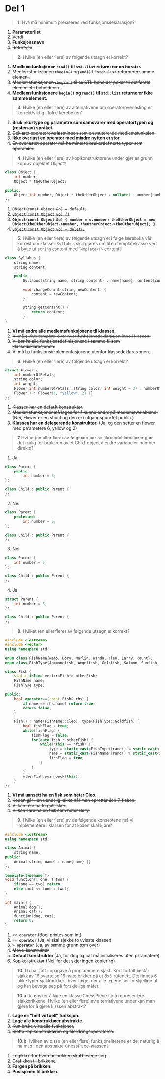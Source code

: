 # Del 1

> **1.** Hva må minimum presiseres ved funksjonsdeklarasjon?

1. **Parameterlist**
2. ~~Verdi~~
3. **Funksjonsnavn**
4. ~~Returtype~~

> **2.** Hvilke (en eller flere) av følgende utsagn er korrekt?

1. **Medlemsfunksjonen `rend()` til `std::list` returnerer en iterator.**
2. ~~Medlemsfunksjonen `rbegin()` og `end()` til `std::list` returnerer samme element.~~
3. ~~Medlemsfunksjonen `rbegin()` til en STL-beholder peker til det første elementet i beholderen.~~
4. **Medlemsfunksjonene `begin()` og `rend()` til `std::list` returnerer ikke samme element.**


> **3.** Hvilke (en eller flere) av alternativene om operatoroverlasting er korrekt/viktig i følge læreboken?
1. **Bruk returtype og parametre som samsvarer med operatortypen og (resten av) språket.**
2. ~~Deklarer operatoroverlastningen som en muterende medlemsfunksjon.~~
3. **Ikke overlast en operator med mindre nytten er stor.**
4. ~~En overlastet operator må ha minst to brukerdefinerte typer som operander.~~

> **4.** Hvilke (en eller flere) av kopikonstruktørene under gjør en grunn kopi av objektet Object?

```c++
class Object {
    int number;
    Object * theOtherObject;

public:
    Object(int number, Object * theOtherObject = nullptr) : number{number}, theOtherObject{theOtherObject} {}
};
```

1. ~~`Object(const Object &o) = default;`~~
2. ~~`Object(const Object &o) {}`~~
3. **`Object(const Object &o) { number = o.number; theOtherObject = new Object(theOtherObject->number, theOtherObject->theOtherObject); }`**
4. ~~`Object(const Object &o) = delete;`~~


> **5.** Hvilke (en eller flere) av følgende utsagn er i følge læreboka vår korrekt om klassen `Syllabus` skal
gjøres om til en templateklasse ved å bytte ut `string` content med `Template<T>` content?

```c++
class Syllabus {
    string name;
    string content;

    public:
        Syllabus(string name, string content) : name{name}, content{content} {}

        void changeConent(string newContent) {
            content = newContent;
        }

        string getContent() {
            return content;
        }
}
```

1. **Vi må endre alle medlemsfunksjonene til klassen.**
2. ~~Vi må skrive template over hver funksjonsdeklarasjon inne i klassen.~~
3. ~~Vi bør ha alle funksjonsdefinisjonene i samme fil som klassedeklarasjonen.~~
4. ~~Vi må ha funksjonsimplementasjonene utenfor klassedeklarasjonen.~~

> **6.** Hvilke (en eller flere) av følgende utsagn er korrekt?

```c++
struct Flower {
    int numberOfPetals;
    string color;
    int weight;
    Flower(int numberOfPetals, string color, int weight = 3) : numberOfPetals{numberOfPetals}, color{color}, weight{weight} {}
    Flower() : Flower{6, "yellow", 2} {}
};
```

1. ~~Klassen har en default konstruktør.~~
3. ~~Medlemsfunksjoner må lages for å kunne endre på medlemsvariablene.~~ (Nei, Flower er en struct og den er i utgangspunktet public.)
4. **Klassen har en delegerende konstruktør.** (Ja, og den setter en flower med parametere 6, yellow og 2)

> **7** Hvilke (en eller flere) av følgende par av klassedeklarasjoner gjør det mulig for brukeren av et Child-object å endre variabelen number direkte?

1. Ja
```c++
class Parent {
    public:
        int number = 5;
};

class Child : public Parent {
};
```

2. Nei
```c++
class Parent {
    protected:
        int number = 5;
};

class Child : public Parent {
};
```

3. Nei
```c++
class Parent {
    int number = 5;
};

class Child : public Parent {
};
```

4. Ja
```c++
struct Parent {
    int number = 5;
};

class Child : public Parent {
};
```

> **8.** Hvilket (en eller flere) av følgende utsagn er korrekt?

```c++
#include <iostream>
#include <vector>
using namespace std;

enum class FishName{Nemo, Dory, Marlin, Wanda, Cleo, Larry, count};
enum class FishType{Anemonefish, Angelfish, Goldfish, Salmon, Sunfish, Surgeonfish, count};

class Fish {
    static inline vector<Fish*> otherFish;
    FishName name;
    FishType type;

public:
    bool operator==(const Fish& rhs) {
        if(name == rhs.name) return true;
        return false;
    }

    Fish() : name(FishName::Cleo), type(FishType::Goldfish) {
        bool fishFlag = true;
        while(fishFlag) {
            fishFlag = false;
            for(auto fish : otherFish) {
                while(*this == *fish) {
                    type = static_cast<FishType>(rand() % static_cast<int>(FishType::count));
                    name = static_cast<FishName>(rand() % static_cast<int>(FishName::count));
                    fishFlag = true;
                }
            }
        }
        otherFish.push_back(this);
    }
};
```

1. **Vi må uansett ha en fisk som heter Cleo.**
2. ~~Koden går i en uendelig løkke når man opretter den 7. fisken.~~
3. ~~Vi kan ikke ha to gullfisker.~~
4. ~~Vi kan bare ha én fisk som heter Dory.~~

> **9.** Hvilke (en eller flere) av de følgende konseptene må vi implementere i klassen for at koden skal
kjøre?

```c++
#include <iostream>
using namespace std;

class Animal {
    string name;
public:
    Animal(string name) : name{name} {}
};

template<typename T>
void function(T one, T two) {
    if(one == two) return;
    else cout << (one > two);
}

int main() {
    Animal dog{};
    Animal cat{};
    function(dog, cat);
    return 0;
}
```

1. ~~`<< operator`~~ (Bool printes som int)
2. **`== operator`** (Ja, vi skal sjekke to uvisste klasser)
3. **`> operator`** (Ja, av samme grunn som over)
4. ~~Move-konstruktør~~
5. **Default konstruktør** (Ja, for dog og cat må initialiseres uten paramatere)
6. ~~Kopikonstruktør~~ (Nei, for det skjer ingen kopiering)

> **10.** Du har fått i oppgave å programmere sjakk. Kort fortalt består sjakk av 16 svarte og 16 hvite brikker på et 8x8-rutenett. Det finnes 6 ulike typer sjakkbrikker i hver farge, der alle typene ser forskjellige ut og kan bevege seg på forskjellige måter.

> **10.a** Du ønsker å lage en klasse ChessPiece for å representere sjakkbrikkene. Hvilke (en eller flere) av alternativene under kan man gjøre for å gjøre klassen abstrakt?

1. **Lage en "helt virtuell" funksjon.**
2. **Lage alle konstruktører abstrakte.**
3. ~~Kun bruke virtuelle funksjoner.~~
4. ~~Slette kopikonstruktøren og tilordningsoperatoren.~~

> **10.b** Hvilken av disse (en eller flere) funksjonalitetene er det naturlig å ha med i den abstrakte ChessPiece-klassen?

1. ~~Logikken for hvordan brikken skal bevege seg.~~
2. ~~Grafikken til brikkene.~~
3. **Fargen på brikken.**
4. **Posisjonen til brikken.**


